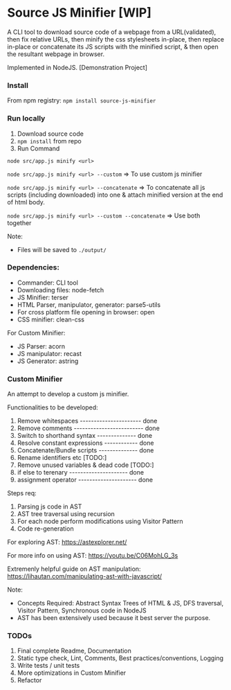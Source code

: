 # Source JS Minifier [WIP]
A CLI tool to download source code of a webpage from a URL(validated), then fix relative URLs, then minify the css stylesheets in-place, then replace in-place or concatenate its JS scripts with the minified script, & then open the resultant webpage in browser. 

Implemented in NodeJS. [Demonstration Project]

### Install

From npm registry:
`npm install source-js-minifier` 

### Run locally

1. Download source code
2. `npm install` from repo 
3. Run Command

`node src/app.js minify <url>` 

`node src/app.js minify <url> --custom` => To use custom js minifier

`node src/app.js minify <url> --concatenate` => To concatenate all js scripts (including downloaded) into one & attach minified version at the end of html body.

`node src/app.js minify <url> --custom --concatenate` => Use both together

Note: 

* Files will be saved to `./output/` 

### Dependencies: 

* Commander: CLI tool
* Downloading files: node-fetch
* JS Minifier: terser
* HTML Parser, manipulator, generator: parse5-utils
* For cross platform file opening in browser: open
* CSS minifier: clean-css

For Custom Minifier:

* JS Parser: acorn
* JS manipulator: recast
* JS Generator: astring

### Custom Minifier

An attempt to develop a custom js minifier.

Functionalities to be developed:

1. Remove whitespaces ---------------------- done
2. Remove comments ------------------------- done
3. Switch to shorthand syntax -------------- done
4. Resolve constant expressions ------------ done
5. Concatenate/Bundle scripts -------------- done 
6. Rename identifiers etc [TODO:]
7. Remove unused variables & dead code [TODO:]
8. if else to terenary --------------------- done
9. assignment operator --------------------- done

Steps req:

1. Parsing js code in AST
2. AST tree traversal using recursion
3. For each node perform modifications using Visitor Pattern
4. Code re-generation

For exploring AST: https://astexplorer.net/ 

For more info on using AST: https://youtu.be/C06MohLG_3s 

Extremenly helpful guide on AST manipulation: https://lihautan.com/manipulating-ast-with-javascript/ 

Note:

* Concepts Required: Abstract Syntax Trees of HTML & JS, DFS traversal, Visitor Pattern, Synchronous code in NodeJS
* AST has been extensively used because it best server the purpose.

### TODOs

1. Final complete Readme, Documentation
2. Static type check, Lint, Comments, Best practices/conventions, Logging 
3. Write tests / unit tests
4. More optimizations in Custom Minifier
5. Refactor
